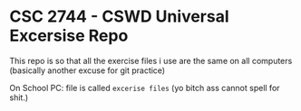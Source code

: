# CSC 2744 - CSWD Universal Excersise Repo
This repo is so that all the exercise files i use are the same on all computers (basically another excuse for git practice)

On School PC: file is called `excerise files` (yo bitch ass cannot spell for shit.)